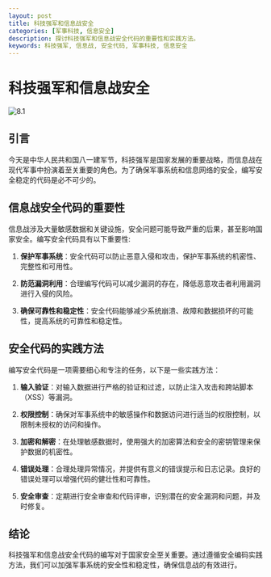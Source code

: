 ```yaml
---
layout: post
title: 科技强军和信息战安全
categories: [军事科技, 信息安全]
description: 探讨科技强军和信息战安全代码的重要性和实践方法。
keywords: 科技强军, 信息战, 安全代码, 军事科技, 信息安全
---
```


# 科技强军和信息战安全
![8.1](https://ts1.cn.mm.bing.net/th/id/R-C.f48f8f234e0ec9bb0a886c58907c8e79?rik=9GzCtGxjAUD3Jw&riu=http%3a%2f%2fimg.aiimg.com%2fuploads%2fallimg%2f200718%2f1-200GQ31S0.jpg&ehk=URjZFUHfMtZy2kFFEdBTtow87ZVJEAih%2fWg9%2bzs1hpY%3d&risl=&pid=ImgRaw&r=0)

## 引言
今天是中华人民共和国八一建军节，科技强军是国家发展的重要战略，而信息战在现代军事中扮演着至关重要的角色。为了确保军事系统和信息网络的安全，编写安全稳定的代码是必不可少的。

## 信息战安全代码的重要性
信息战涉及大量敏感数据和关键设施，安全问题可能导致严重的后果，甚至影响国家安全。编写安全代码具有以下重要性:

1. **保护军事系统**：安全代码可以防止恶意入侵和攻击，保护军事系统的机密性、完整性和可用性。

2. **防范漏洞利用**：合理编写代码可以减少漏洞的存在，降低恶意攻击者利用漏洞进行入侵的风险。

3. **确保可靠性和稳定性**：安全代码能够减少系统崩溃、故障和数据损坏的可能性，提高系统的可靠性和稳定性。

## 安全代码的实践方法
编写安全代码是一项需要细心和专注的任务，以下是一些实践方法：

1. **输入验证**：对输入数据进行严格的验证和过滤，以防止注入攻击和跨站脚本（XSS）等漏洞。

2. **权限控制**：确保对军事系统中的敏感操作和数据访问进行适当的权限控制，以限制未授权的访问和操作。

3. **加密和解密**：在处理敏感数据时，使用强大的加密算法和安全的密钥管理来保护数据的机密性。

4. **错误处理**：合理处理异常情况，并提供有意义的错误提示和日志记录。良好的错误处理可以增强代码的健壮性和可靠性。

5. **安全审查**：定期进行安全审查和代码评审，识别潜在的安全漏洞和问题，并及时修复。

## 结论
科技强军和信息战安全代码的编写对于国家安全至关重要。通过遵循安全编码实践方法，我们可以加强军事系统的安全性和稳定性，确保信息战的有效进行。
